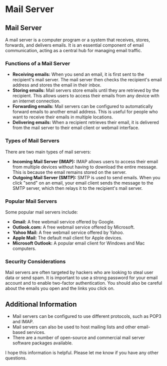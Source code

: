 # Mail Server
## Mail Server

A mail server is a computer program or a system that receives, stores, forwards, and delivers emails. It is an essential component of email communication, acting as a central hub for managing email traffic.

### Functions of a Mail Server

* **Receiving emails:** When you send an email, it is first sent to the recipient's mail server. The mail server then checks the recipient's email address and stores the email in their inbox.
* **Storing emails:** Mail servers store emails until they are retrieved by the recipient. This allows users to access their emails from any device with an internet connection.
* **Forwarding emails:** Mail servers can be configured to automatically forward emails to another email address. This is useful for people who want to receive their emails in multiple locations.
* **Delivering emails:** When a recipient retrieves their email, it is delivered from the mail server to their email client or webmail interface.

### Types of Mail Servers

There are two main types of mail servers:

* **Incoming Mail Server (IMAP):** IMAP allows users to access their email from multiple devices without having to download the entire message. This is because the email remains stored on the server.
* **Outgoing Mail Server (SMTP):** SMTP is used to send emails. When you click \"send\" on an email, your email client sends the message to the SMTP server, which then relays it to the recipient's mail server.

### Popular Mail Servers

Some popular mail servers include:

* **Gmail:** A free webmail service offered by Google.
* **Outlook.com:** A free webmail service offered by Microsoft.
* **Yahoo Mail:** A free webmail service offered by Yahoo.
* **Apple Mail:** The default mail client for Apple devices.
* **Microsoft Outlook:** A popular email client for Windows and Mac computers.

### Security Considerations

Mail servers are often targeted by hackers who are looking to steal user data or send spam. It is important to use a strong password for your email account and to enable two-factor authentication. You should also be careful about the emails you open and the links you click on.

## Additional Information

* Mail servers can be configured to use different protocols, such as POP3 and IMAP.
* Mail servers can also be used to host mailing lists and other email-based services.
* There are a number of open-source and commercial mail server software packages available.

I hope this information is helpful. Please let me know if you have any other questions.


